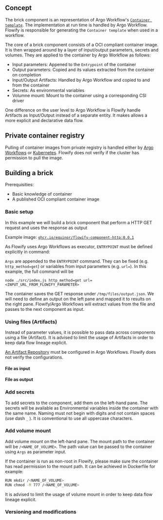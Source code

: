 ## Concept

The brick component is an representation of Argo Workflow's [`Container template`](https://argoproj.github.io/argo-workflows/fields/#container). The implementation at run time is handled by Argo Workflow. Flowify is responsible for generating the `Container template` when used in a workflow. 

The core of a brick component consists of a OCI compliant container image. It is then wrapped around by a layer of input/output parameters, secrets and volumes. They are applied to the container by Argo Workflow as follows:

- Input parameters: Appened to the `Entrypoint` of the container
- Output parameters: Copied and its values extracted from the container on completion
- Input/Output Artifacts: Handled by Argo Workflow and copied to and from the container
- Secrets: As environmental variables
- Volumne mount: Mount to the container using a corresponding CSI driver

One difference on the user level to Argo Workflow is Flowify handle Artifacts as Input/Output instead of a separate entity. It makes allows a more explicit and declarative data flow.

## Private container registry

Pulling of container images from private registry is handled either by [Argo Workflows](https://github.com/argoproj/argo-workflows/blob/master/examples/image-pull-secrets.yaml) or [Kubernetes](https://kubernetes.io/docs/tasks/configure-pod-container/configure-service-account/#add-imagepullsecrets-to-a-service-account). Flowify does not verify if the cluster has permission to pull the image.

## Building a brick

Prerequisities:

- Basic knowledge of container
- A published OCI compliant container image

### Basic setup
In this example we will build a brick component that perform a HTTP GET request and uses the response as output

Example image: [`ghcr.io/equinor/flowify-component-http:0.0.1`](https://github.com/equinor/flowify-component-http)

As Flowify uses Argo Workflows as executor, `ENTRYPOINT` must be defined explicitly in command:

`Args` are appended to the `ENTRYPOINT` command. They can be fixed (e.g. `http_method=get`) or variables from input parameters (e.g. `url=`). In this example, the full command will be 

`node ./src/index.js http_method=get url=<INPUT_URL_FROM_FLOWIFY_PARAMETER>`

The container saves the GET response under `/tmp/files/output.json`. We will need to define an output on the left pane and mapped it to results on the right pane. Flowify/Argo Workflows will extract values from the file and passes to the next component as input.

### Using files (Artifacts)
Instead of parameter values, it is possible to pass data across components using a file (Artifact). It is advised to limit the usage of Artifacts in order to keep data flow lineage explicit.

[An Artifact Repository](https://argoproj.github.io/argo-workflows/configure-artifact-repository/) must be configured in Argo Workflows. Flowify does not verify the configurations.
#### File as input

#### File as output
### Add secrets
To add secrets to the component, add them on the left-hand pane. The secrets will be available as Environmental variables inside the container with the same name. 
Naming must not begin with digits and not contain spaces (use dash `_` ). It is conventional to use all uppercase characters.
### Add volume mount
Add volume mount on the left-hand pane. The mount path to the container will be `/<NAME_OF_VOLUME>`. The path value can be passed to the container using `Args` as parameter input.

If the container is run as non-root in Flowify, please make sure the container has read permission to the mount path. It can be achieved in Dockerfile for example:
```bash
RUN mkdir /<NAME_OF_VOLUME>
RUN chmod -R 777 /<NAME_OF_VOLUME>
```
It is advised to limit the usage of volume mount in order to keep data flow lineage explicit.
### Versioning and modifications
